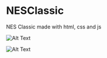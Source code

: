 # NESClassic
NES Classic made with html, css and js

![Alt Text](https://i.gyazo.com/a488fb8f50900dbcf761b90947e7536b.png)

![Alt Text](https://i.gyazo.com/6b14a44da4f02c1cf4d66fd821cc2e41.png)
